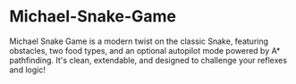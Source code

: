 # Michael-Snake-Game
Michael Snake Game is a modern twist on the classic Snake, featuring obstacles, two food types, and an optional autopilot mode powered by A* pathfinding. It's clean, extendable, and designed to challenge your reflexes and logic!
